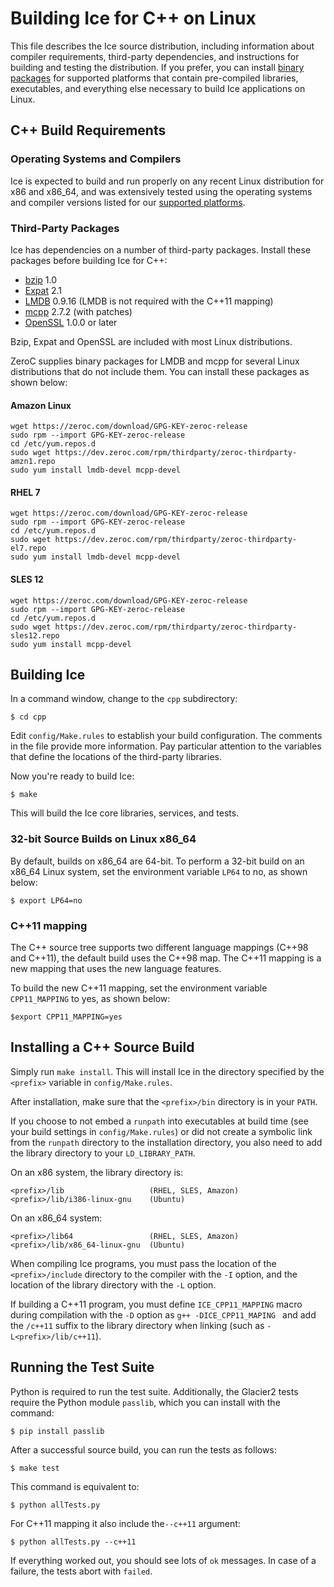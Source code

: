 # Building Ice for C++ on Linux

This file describes the Ice source distribution, including information about
compiler requirements, third-party dependencies, and instructions for building
and testing the distribution. If you prefer, you can install [binary
packages][1] for supported platforms that contain pre-compiled libraries,
executables, and everything else necessary to build Ice applications on Linux.

## C++ Build Requirements

### Operating Systems and Compilers

Ice is expected to build and run properly on any recent Linux distribution for
x86 and x86_64, and was extensively tested using the operating systems and
compiler versions listed for our [supported platforms][2].

### Third-Party Packages

Ice has dependencies on a number of third-party packages. Install these packages 
before building Ice for C++:

 - [bzip][3] 1.0
 - [Expat][4] 2.1
 - [LMDB][5] 0.9.16 (LMDB is not required with the C++11 mapping)
 - [mcpp][6] 2.7.2 (with patches)
 - [OpenSSL][7] 1.0.0 or later

Bzip, Expat and OpenSSL are included with most Linux distributions. 

ZeroC supplies binary packages for LMDB and mcpp for several Linux distributions 
that do not include them. You can install these packages as shown below:

#### Amazon Linux
    wget https://zeroc.com/download/GPG-KEY-zeroc-release
    sudo rpm --import GPG-KEY-zeroc-release
    cd /etc/yum.repos.d
    sudo wget https://dev.zeroc.com/rpm/thirdparty/zeroc-thirdparty-amzn1.repo
    sudo yum install lmdb-devel mcpp-devel

#### RHEL 7
    wget https://zeroc.com/download/GPG-KEY-zeroc-release
    sudo rpm --import GPG-KEY-zeroc-release
    cd /etc/yum.repos.d
    sudo wget https://dev.zeroc.com/rpm/thirdparty/zeroc-thirdparty-el7.repo
    sudo yum install lmdb-devel mcpp-devel

#### SLES 12
    wget https://zeroc.com/download/GPG-KEY-zeroc-release
    sudo rpm --import GPG-KEY-zeroc-release
    cd /etc/yum.repos.d
    sudo wget https://dev.zeroc.com/rpm/thirdparty/zeroc-thirdparty-sles12.repo
    sudo yum install mcpp-devel

## Building Ice

In a command window, change to the `cpp` subdirectory:

    $ cd cpp

Edit `config/Make.rules` to establish your build configuration. The comments in
the file provide more information. Pay particular attention to the variables
that define the locations of the third-party libraries.

Now you're ready to build Ice:

    $ make

This will build the Ice core libraries, services, and tests.

### 32-bit Source Builds on Linux x86_64

By default, builds on x86_64 are 64-bit. To perform a 32-bit build on an x86_64
Linux system, set the environment variable `LP64` to no, as shown below:

    $ export LP64=no
    
### C++11 mapping

The C++ source tree supports two different language mappings (C++98 and C++11), 
the default build uses the C++98 map. The C++11 mapping is a new mapping that
uses the new language features.

To build the new C++11 mapping, set the environment variable `CPP11_MAPPING` to
yes, as shown below:

    $export CPP11_MAPPING=yes

## Installing a C++ Source Build

Simply run `make install`. This will install Ice in the directory specified by
the `<prefix>` variable in `config/Make.rules`.

After installation, make sure that the `<prefix>/bin` directory is in your `PATH`.

If you choose to not embed a `runpath` into executables at build time (see your
build settings in `config/Make.rules`) or did not create a symbolic link from
the `runpath` directory to the installation directory, you also need to add the
library directory to your `LD_LIBRARY_PATH`.

On an x86 system, the library directory is:

    <prefix>/lib                   (RHEL, SLES, Amazon)
    <prefix>/lib/i386-linux-gnu    (Ubuntu)

On an x86_64 system:

    <prefix>/lib64                 (RHEL, SLES, Amazon)
    <prefix>/lib/x86_64-linux-gnu  (Ubuntu)

When compiling Ice programs, you must pass the location of the `<prefix>/include`
directory to the compiler with the `-I` option, and the location of the library
directory with the `-L` option. 

If building a C++11 program, you must define `ICE_CPP11_MAPPING` macro during
compilation with the `-D` option as `g++ -DICE_CPP11_MAPING ` and add the `/c++11`
suffix to the library directory when linking (such as `-L<prefix>/lib/c++11`).

## Running the Test Suite

Python is required to run the test suite. Additionally, the Glacier2 tests
require the Python module `passlib`, which you can install with the command:

    $ pip install passlib

After a successful source build, you can run the tests as follows:

    $ make test

This command is equivalent to:

    $ python allTests.py
    
For C++11 mapping it also include the`--c++11` argument:

    $ python allTests.py --c++11

If everything worked out, you should see lots of `ok` messages. In case of a
failure, the tests abort with `failed`.

[1]: https://doc.zeroc.com/display/Ice37/Using+the+Linux+Binary+Distributions
[2]: https://doc.zeroc.com/display/Ice37/Supported+Platforms+for+Ice+3.7.0
[3]: http://bzip.org
[4]: http://expat.sourceforge.net
[5]: http://symas.com/mdb/
[6]: https://github.com/zeroc-ice/mcpp
[7]: http://openssl.org
